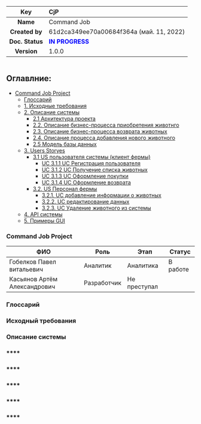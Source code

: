 
|**Key**|CjP|                                               
| :-: | :- |
|**Name**|Command Job|
|**Created by**|61d2ca349ee70a00684f364a (май. 11, 2022)|
|**Doc. Status**|<span style="color:Blue">**IN PROGRESS**</span>|
|**Version**|1.0.0|

![]()
			 
## **Оглавлние:**

  - [Command Job Project](#Commandjob)
    - [Глоссарий](#1.Глоссарий)
    - [1. Исходные требования](#Исходныеданные)
    - [2. Описание системы](#2.Описаниесистемы)
      - [2.1 Архитектура проекта](#7.Архитектурапроекта)
      - [2.2. Описание бизнес-процесса приобретения животнго](#2.2.Описаниебизнес-процессаприобретенияживотнго)
      - [2.3. Описание бизнес-процесса возврата животных](#2.3.Описаниебизнес-процессавозвратаживотных)
      - [2.4. Описание процесса добавления нового животного](#2.4.Описаниепроцессадобавленияновогоживотного)
      - [2.5 Модель базы данных](#4.Модельбазыданных)
    - [3. Users Storyes](#3.UsersStoryes) 
      - [3.1 US пользователя системы (клиент фермы)](#3.1USпользователясистемы(клиентфермы)) 
        - [UC 3.1.1 UC Регистрация пользователя](#UC3.1.1Регистрацияпользователя)
        - [UC 3.1.2 UC Получение списка животных](#3.1.2.UCПриобретениеживотного)
        - [UC 3.1.3 UC Оформление покупки](#3.1.3.UCПриобретениеживотного)
        - [UC 3.1.4 UC Оформление возврата](#3.1.4UCОформлениевозврата)
      - [3.2. US Персонал фермы](#3.2.USПерсоналфермы) 
        - [3.2.1. UC добавление информации о животных](#3.2.1.UCдобавлениеинформацииоживотных)
        - [3.2.2. UC редактирование данных](#3.2.2.UCредактированиеданных)
        - [3.2.3. UC Удаление животного из системы](#3.2.3.UCУдалениеживотногоизсистемы)
    - [4. API системы](#5.APIсистемы)
    - [5. Примеры GUI](#6.UX/UI) 


### **Command Job Project** <a name='Commandjob'></a>


|**ФИО**|**Роль**|**Этап**|**Статус**|
|--|--|--|--|
|Гобелков Павел витальевич|Аналитик|Аналитика|В работе|
|Касьянов Артём Александрович|Разработчик|Не преступал|


### **Глоссарий** <a name='Глоссарий'></a>
### **Исходный требования** <a name='Исходныеданные'></a>
### **Описание системы**<a name='2.Описаниесистемы'></a>
### ****<a name=''></a>
### ****<a name=''></a>
### ****<a name=''></a>
### ****<a name=''></a>
### ****<a name=''></a>
<a name=''></a>
